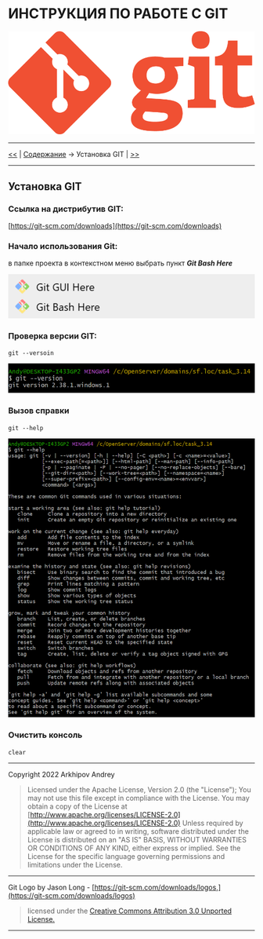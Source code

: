 # ИНСТРУКЦИЯ ПО РАБОТЕ С GIT

![Logo GIT](img/Git-Logo-1788C.png)

---

[<<](../readme.md) | [Содержание](../readme.md) -> Установка GIT | [>>](config-git.md)

---

## Установка GIT

### Ссылка на дистрибутив GIT:

[https://git-scm.com/downloads](https://git-scm.com/downloads)

### Начало использования Git:

в папке проекта в контекстном меню выбрать пункт **_Git Bash Here_**

![Контекстное меню](img/menu.png)

### Проверка версии GIT:

```
git --versoin
```

![git --version](img/git-version.png)

### Вызов справки

```
git --help
```

![git --version](img/git-help.png)

### Очистить консоль

```
clear
```

---

Copyright 2022 Arkhipov Andrey

> Licensed under the Apache License, Version 2.0 (the "License");
> You may not use this file except in compliance with the License.
> You may obtain a copy of the License at
> [http://www.apache.org/licenses/LICENSE-2.0](http://www.apache.org/licenses/LICENSE-2.0)
> Unless required by applicable law or agreed to in writing, software distributed under the License is distributed on an "AS IS" BASIS, WITHOUT WARRANTIES OR CONDITIONS OF ANY KIND, either express or implied.
> See the License for the specific language governing permissions and limitations under the License.

---

Git Logo by Jason Long - [https://git-scm.com/downloads/logos,](https://git-scm.com/downloads/logos)

> licensed under the [Creative Commons Attribution 3.0 Unported License.](https://creativecommons.org/licenses/by/3.0/)

---
